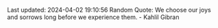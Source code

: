 Last updated: 2024-04-02 19:10:56
Random Quote: We choose our joys and sorrows long before we experience them. - Kahlil Gibran